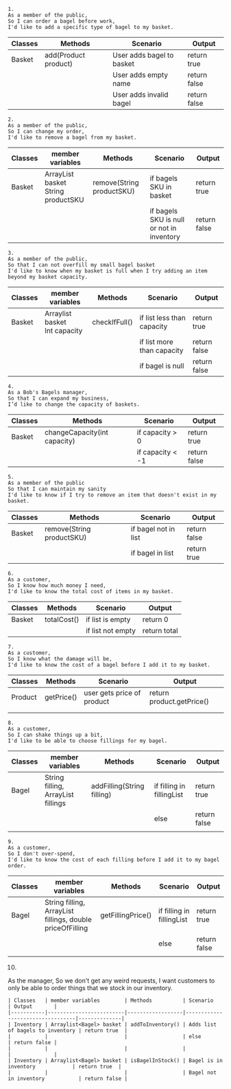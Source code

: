 ```
1.
As a member of the public,
So I can order a bagel before work,
I'd like to add a specific type of bagel to my basket.
```

| Classes | Methods              | Scenario                  | Output       |
|---------|----------------------|---------------------------|--------------|
| Basket  | add(Product product) | User adds bagel to basket | return true  |
|         |                      | User adds empty name      | return false |
|         |                      | User adds invalid bagel   | return false |


```
2.
As a member of the public,
So I can change my order,
I'd like to remove a bagel from my basket.
```
| Classes | member variables                                 | Methods                   | Scenario                                   | Output       |
|---------|--------------------------------------------------|---------------------------|--------------------------------------------|--------------|
| Basket  | ArrayList<Product> basket<br/> String productSKU | remove(String productSKU) | if bagels SKU in basket                    | return true  |
|         |                                                  |                           | if bagels SKU is null or not in inventory  | return false |



```
3.
As a member of the public,
So that I can not overfill my small bagel basket
I'd like to know when my basket is full when I try adding an item beyond my basket capacity.
```

| Classes | member variables                           | Methods          | Scenario                    | Output       |
|---------|--------------------------------------------|------------------|-----------------------------|--------------|
| Basket  | Arraylist<Product> basket<br/>Int capacity | checkIfFull()    | if list less than capacity  | return true  |
|         |                                            |                  | if list more than capacity  | return false |
|         |                                            |                  | if bagel is null            | return false |

```
4.
As a Bob's Bagels manager,
So that I can expand my business,
I’d like to change the capacity of baskets.
```

| Classes | Methods                      | Scenario         | Output       |
|---------|------------------------------|------------------|--------------|
| Basket  | changeCapacity(int capacity) | if capacity > 0  | return true  |
|         |                              | if capacity < -1 | return false |

```
5.
As a member of the public
So that I can maintain my sanity
I'd like to know if I try to remove an item that doesn't exist in my basket.
```

| Classes | Methods                   | Scenario             | Output       |
|---------|---------------------------|----------------------|--------------|
| Basket  | remove(String productSKU) | if bagel not in list | return false |
|         |                           | if bagel in list     | return true  |

```
6.
As a customer,
So I know how much money I need,
I'd like to know the total cost of items in my basket.
```
| Classes | Methods     | Scenario          | Output       |
|---------|-------------|-------------------|--------------|
| Basket  | totalCost() | if list is empty  | return 0     |
|         |             | if list not empty | return total |

```
7.
As a customer,
So I know what the damage will be,
I'd like to know the cost of a bagel before I add it to my basket.
```

| Classes | Methods    | Scenario                   | Output                    |
|---------|------------|----------------------------|---------------------------|
| Product | getPrice() | user gets price of product | return product.getPrice() |
|         |            |                            |                           |
|         |            |                            |                           |

```
8.
As a customer,
So I can shake things up a bit,
I'd like to be able to choose fillings for my bagel.
```
| Classes | member variables                           | Methods                    | Scenario                   | Output       |
|---------|--------------------------------------------|----------------------------|----------------------------|--------------|
| Bagel   | String filling, ArrayList<String> fillings | addFilling(String filling) | if filling in fillingList  | return true  |
|         |                                            |                            | else                       | return false |
|         |                                            |                            |                            |              |

```
9.
As a customer,
So I don't over-spend,
I'd like to know the cost of each filling before I add it to my bagel order.
```
| Classes | member variables                                                  | Methods           | Scenario                   | Output       |
|---------|-------------------------------------------------------------------|-------------------|----------------------------|--------------|
| Bagel   | String filling, ArrayList<String> fillings, double priceOfFilling | getFillingPrice() | if filling in fillingList  | return true  |
|         |                                                                   |                   | else                       | return false |
|         |                                                                   |                   |                            |              |


10.
As the manager,
So we don't get any weird requests,
I want customers to only be able to order things that we stock in our inventory.
```
| Classes   | member variables        | Methods          | Scenario                         | Output       |
|-----------|-------------------------|------------------|----------------------------------|--------------|
| Inventory | Arraylist<Bagel> basket | addToInventory() | Adds list of bagels to inventory | return true  |
|           |                         |                  | else                             | return false |
|           |                         |                  |                                  |              |
| Inventory | Arraylist<Bagel> basket | isBagelInStock() | Bagel is in inventory            | return true  |
|           |                         |                  | Bagel not in inventory           | return false |